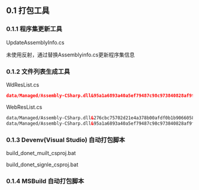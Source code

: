 ## 0.1 打包工具


### 0.1.1 程序集更新工具


UpdateAssemblyInfo.cs

未使用反射，通过替换Assemblyinfo.cs更新程序集信息

### 0.1.2 文件列表生成工具


WdResList.cs

```json
data/Managed/Assembly-CSharp.dll&95a1a6893a40a5ef79487c98c973840828af9f6f
```

WebResList.cs

```html
data/Managed/Assembly-CSharp.dll&276cbc75702d21e4a378b00afdf0b1b9066058fd&1|
data/Managed/Assembly-CSharp.dll&95a1a6893a40a5ef79487c98c973840828af9f6f&2|
```

### 0.1.3 Devenv(Visual Studio) 自动打包脚本


build_donet_muilt_csproj.bat

build_donet_signle_csproj.bat

### 0.1.4 MSBuild 自动打包脚本
